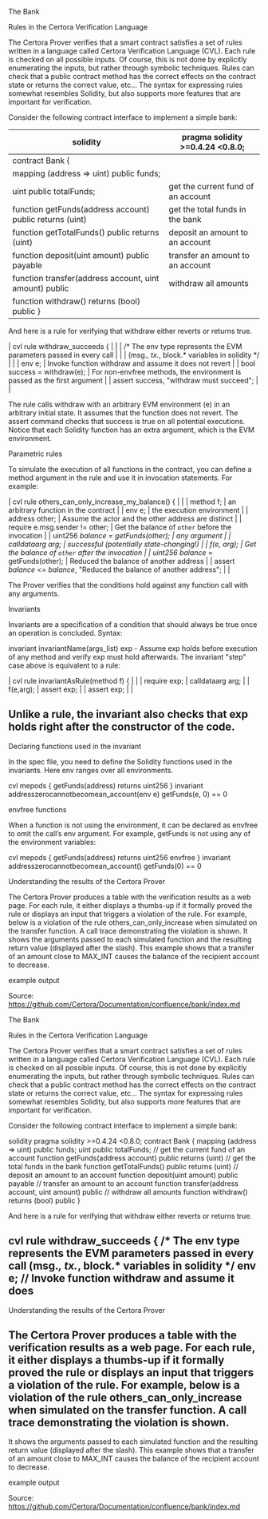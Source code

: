 The Bank

Rules in the Certora Verification Language

The Certora Prover verifies that a smart contract satisfies a set of rules written in a language called Certora Verification Language (CVL). Each rule is checked on all possible inputs. Of course, this is not done by explicitly enumerating the inputs, but rather through symbolic techniques. Rules can check that a public contract method has the correct effects on the contract state or returns the correct value, etc... The syntax for expressing rules somewhat resembles Solidity, but also supports more features that are important for verification.

Consider the following contract interface to implement a simple bank:

| solidity | pragma solidity >=0.4.24 <0.8.0; |
| --- | --- |
| contract Bank { |  |
| mapping (address => uint) public funds; |  |
| uint public totalFunds; | get the current fund of an account |
| function getFunds(address account) public returns (uint) | get the total funds in the bank |
| function getTotalFunds() public returns (uint) | deposit an amount to an account |
| function deposit(uint amount) public payable | transfer an amount to an account |
| function transfer(address account, uint amount) public | withdraw all amounts |
| function withdraw() returns (bool) public } |  |

And here is a rule for verifying that withdraw either reverts or returns true.

| cvl rule withdraw_succeeds { |  |
| /* The env type represents the EVM parameters passed in every call |  |
| (msg.*, tx.*, block.* variables in solidity */ |  |
| env e; | Invoke function withdraw and assume it does not revert |
| bool success = withdraw(e); | For non-envfree methods, the environment is passed as the first argument |
| assert success, "withdraw must succeed"; |  |

The rule calls withdraw with an arbitrary EVM environment (e) in an arbitrary initial state. It assumes that the function does not revert. The assert command checks that success is true on all potential executions. Notice that each Solidity function has an extra argument, which is the EVM environment.

Parametric rules

To simulate the execution of all functions in the contract, you can define a method argument in the rule and use it in invocation statements. For example:

| cvl rule others_can_only_increase_my_balance() { |  |
| method f; | an arbitrary function in the contract |
| env e; | the execution environment |
| address other; | Assume the actor and the other address are distinct |
| require e.msg.sender != other; | Get the balance of `other` before the invocation |
| uint256 _balance = getFunds(other); | any argument |
| calldataarg arg; | successful (potentially state-changing!) |
| f(e, arg); | Get the balance of `other` after the invocation |
| uint256 balance_ = getFunds(other); | Reduced the balance of another address |
| assert _balance <= balance_, "Reduced the balance of another address"; |  |

The Prover verifies that the conditions hold against any function call with any arguments.

Invariants

Invariants are a specification of a condition that should always be true once an operation is concluded. Syntax:

invariant invariantName(args_list) exp - Assume exp holds before execution of any method and verify exp must hold afterwards. The invariant "step" case above is equivalent to a rule:

| cvl rule invariantAsRule(method f) { |  |
| require exp; | calldataarg arg; |
| f(e,arg); | assert exp; |
| assert exp; |  |

Unlike a rule, the invariant also checks that exp holds right after the constructor of the code.
---
Declaring functions used in the invariant

In the spec file, you need to define the Solidity functions used in the invariants. Here env ranges over all environments.

cvl mepods { getFunds(address) returns uint256 }
invariant addresszerocannotbecomean_account(env e) getFunds(e, 0) == 0

envfree functions

When a function is not using the environment, it can be declared as envfree to omit the call’s env argument. For example, getFunds is not using any of the environment variables:

cvl mepods { getFunds(address) returns uint256 envfree }
invariant addresszerocannotbecomean_account() getFunds(0) == 0

Understanding the results of the Certora Prover

The Certora Prover produces a table with the verification results as a web page. For each rule, it either displays a thumbs-up if it formally proved the rule or displays an input that triggers a violation of the rule. For example, below is a violation of the rule others_can_only_increase when simulated on the transfer function. A call trace demonstrating the violation is shown. It shows the arguments passed to each simulated function and the resulting return value (displayed after the slash). This example shows that a transfer of an amount close to MAX_INT causes the balance of the recipient account to decrease.

example output

Source: https://github.com/Certora/Documentation/confluence/bank/index.md

The Bank

Rules in the Certora Verification Language

The Certora Prover verifies that a smart contract satisfies a set of rules written in a language called Certora Verification Language (CVL). Each rule is checked on all possible inputs. Of course, this is not done by explicitly enumerating the inputs, but rather through symbolic techniques. Rules can check that a public contract method has the correct effects on the contract state or returns the correct value, etc... The syntax for expressing rules somewhat resembles Solidity, but also supports more features that are important for verification.

Consider the following contract interface to implement a simple bank:

solidity pragma solidity >=0.4.24 &lt;0.8.0; contract Bank { mapping (address =&gt; uint) public funds; uint public totalFunds; // get the current fund of an account function getFunds(address account) public returns (uint) // get the total funds in the bank function getTotalFunds() public returns (uint) // deposit an amount to an account function deposit(uint amount) public payable // transfer an amount to an account function transfer(address account, uint amount) public // withdraw all amounts function withdraw() returns (bool) public }

And here is a rule for verifying that withdraw either reverts or returns true.

cvl rule withdraw_succeeds { /* The env type represents the EVM parameters passed in every call (msg.*, tx.*, block.* variables in solidity */ env e; // Invoke function withdraw and assume it does
---
Understanding the results of the Certora Prover

The Certora Prover produces a table with the verification results as a web page. For each rule, it either displays a thumbs-up if it formally proved the rule or displays an input that triggers a violation of the rule. For example, below is a violation of the rule others_can_only_increase when simulated on the transfer function. A call trace demonstrating the violation is shown.
---
It shows the arguments passed to each simulated function and the resulting return value (displayed after the slash). This example shows that a transfer of an amount close to MAX_INT causes the balance of the recipient account to decrease.

example output

Source: https://github.com/Certora/Documentation/confluence/bank/index.md
